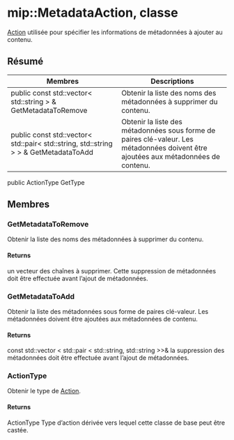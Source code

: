 # <a name="class-mipmetadataaction"></a>mip::MetadataAction, classe 
[Action](#classmip_1_1_action) utilisée pour spécifier les informations de métadonnées à ajouter au contenu.
## <a name="summary"></a>Résumé
 Membres                        | Descriptions                                
--------------------------------|---------------------------------------------
public const std::vector< std::string > & GetMetadataToRemove | Obtenir la liste des noms des métadonnées à supprimer du contenu.
public const std::vector< std::pair< std::string, std::string > > & GetMetadataToAdd | Obtenir la liste des métadonnées sous forme de paires clé-valeur. Les métadonnées doivent être ajoutées aux métadonnées de contenu.
public ActionType GetType
## <a name="members"></a>Membres
### <a name="getmetadatatoremove"></a>GetMetadataToRemove
Obtenir la liste des noms des métadonnées à supprimer du contenu.
#### <a name="returns"></a>Returns
un vecteur des chaînes à supprimer. Cette suppression de métadonnées doit être effectuée avant l’ajout de métadonnées.
### <a name="getmetadatatoadd"></a>GetMetadataToAdd
Obtenir la liste des métadonnées sous forme de paires clé-valeur. Les métadonnées doivent être ajoutées aux métadonnées de contenu.
#### <a name="returns"></a>Returns
const std::vector < std::pair < std::string, std::string >>& la suppression des métadonnées doit être effectuée avant l’ajout de métadonnées.
### <a name="actiontype"></a>ActionType
Obtenir le type de [Action](#classmip_1_1_action).
#### <a name="returns"></a>Returns
ActionType Type d’action dérivée vers lequel cette classe de base peut être castée.